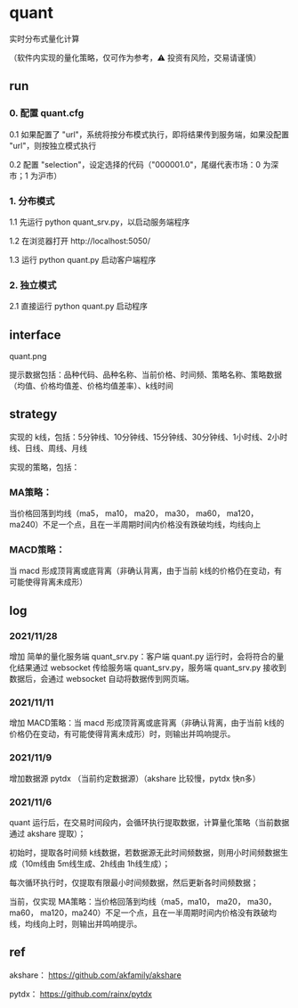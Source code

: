 # quant

实时分布式量化计算

（软件内实现的量化策略，仅可作为参考，:warning: 投资有风险，交易请谨慎）

## run

### 0. 配置 quant.cfg

0.1 如果配置了 "url"，系统将按分布模式执行，即将结果传到服务端，如果没配置 "url"，则按独立模式执行

0.2 配置 "selection"，设定选择的代码（"000001.0"，尾缀代表市场：0 为深市；1 为沪市）

### 1. 分布模式

1.1 先运行 python quant_srv.py，以启动服务端程序

1.2 在浏览器打开 http://localhost:5050/

1.3 运行 python quant.py 启动客户端程序

### 2. 独立模式

2.1 直接运行 python quant.py 启动程序

## interface

quant.png

提示数据包括：品种代码、品种名称、当前价格、时间频、策略名称、策略数据（均值、价格均值差、价格均值差率）、k线时间

## strategy

实现的 k线，包括：5分钟线、10分钟线、15分钟线、30分钟线、1小时线、2小时线、日线、周线、月线

实现的策略，包括：

### MA策略：

当价格回落到均线（ma5， ma10， ma20， ma30， ma60， ma120， ma240）不足一个点，且在一半周期时间内价格没有跌破均线，均线向上

### MACD策略：

当 macd 形成顶背离或底背离（非确认背离，由于当前 k线的价格仍在变动，有可能使得背离未成形）

## log

### 2021/11/28

增加 简单的量化服务端 quant_srv.py：客户端 quant.py 运行时，会将符合的量化结果通过 websocket 传给服务端 quant_srv.py，服务端 quant_srv.py 接收到数据后，会通过 websocket 自动将数据传到网页端。

### 2021/11/11

增加 MACD策略：当 macd 形成顶背离或底背离（非确认背离，由于当前 k线的价格仍在变动，有可能使得背离未成形）时，则输出并鸣响提示。

### 2021/11/9

增加数据源 pytdx （当前约定数据源）（akshare 比较慢，pytdx 快n多）

### 2021/11/6

quant 运行后，在交易时间段内，会循环执行提取数据，计算量化策略（当前数据通过 akshare 提取）；

初始时，提取各时间频 k线数据，若数据源无此时间频数据，则用小时间频数据生成（10m线由 5m线生成、2h线由 1h线生成）；

每次循环执行时，仅提取有限最小时间频数据，然后更新各时间频数据；

当前，仅实现 MA策略：当价格回落到均线（ma5，ma10， ma20， ma30， ma60， ma120，ma240）不足一个点，且在一半周期时间内价格没有跌破均线，均线向上时，则输出并鸣响提示。

## ref

akshare： https://github.com/akfamily/akshare

pytdx： https://github.com/rainx/pytdx
